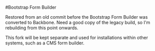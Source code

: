 #Bootstrap Form Builder

Restored from an old commit before the Bootstrap Form Builder was converted to Backbone.
Need a good copy of the legacy build, so I'm rebuilding from this point onwards. 

This fork will be kept separate and used for installations within other systems, such as a CMS form builder.